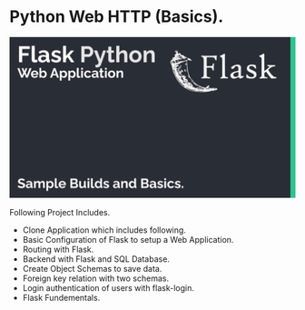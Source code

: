 # Python Web HTTP (Basics).

![GitHub Logo](marketing-application-image.png)

Following Project Includes.
- Clone Application which includes following.
- Basic Configuration of Flask to setup a Web Application.
- Routing with Flask.
- Backend with Flask and SQL Database.
- Create Object Schemas to save data.
- Foreign key relation with two schemas.
- Login authentication of users with flask-login.
- Flask Fundementals.
